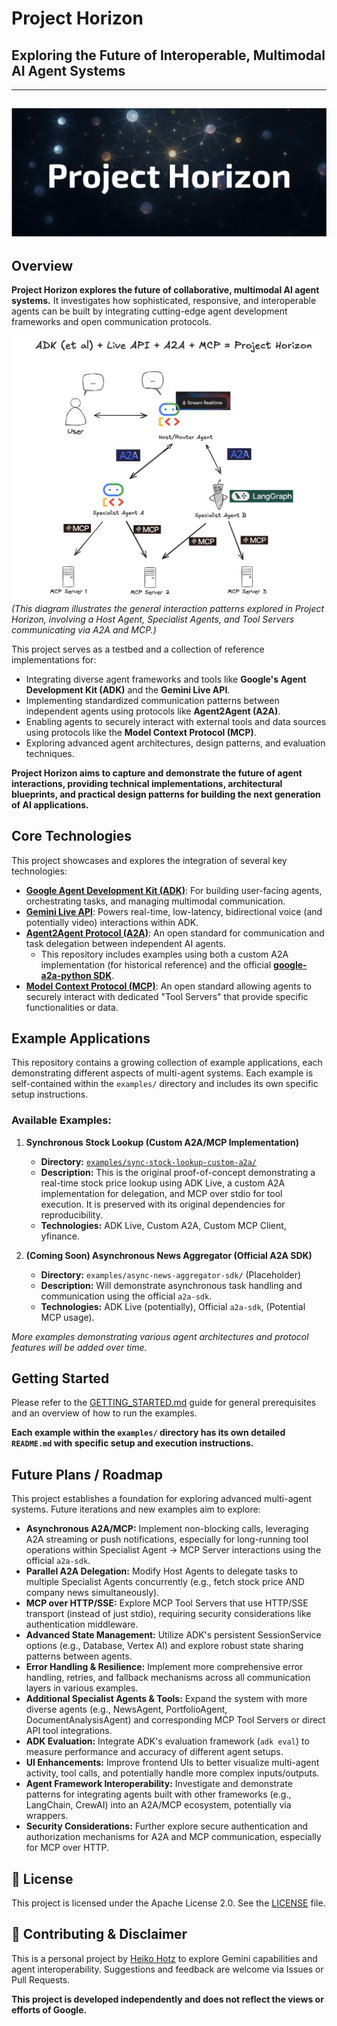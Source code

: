 # Project Horizon

## Exploring the Future of Interoperable, Multimodal AI Agent Systems

---
![Project Horizon Banner](assets/project-horizon.png)
---

## Overview

**Project Horizon explores the future of collaborative, multimodal AI agent systems.** It investigates how sophisticated, responsive, and interoperable agents can be built by integrating cutting-edge agent development frameworks and open communication protocols.

![High-Level Architecture Diagram](assets/high-level-architecture.png)
*(This diagram illustrates the general interaction patterns explored in Project Horizon, involving a Host Agent, Specialist Agents, and Tool Servers communicating via A2A and MCP.)*

This project serves as a testbed and a collection of reference implementations for:

*   Integrating diverse agent frameworks and tools like **Google's Agent Development Kit (ADK)** and the **Gemini Live API**.
*   Implementing standardized communication patterns between independent agents using protocols like **Agent2Agent (A2A)**.
*   Enabling agents to securely interact with external tools and data sources using protocols like the **Model Context Protocol (MCP)**.
*   Exploring advanced agent architectures, design patterns, and evaluation techniques.

**Project Horizon aims to capture and demonstrate the future of agent interactions, providing technical implementations, architectural blueprints, and practical design patterns for building the next generation of AI applications.**

## Core Technologies

This project showcases and explores the integration of several key technologies:

*   **[Google Agent Development Kit (ADK)](https://google.github.io/adk-docs/)**: For building user-facing agents, orchestrating tasks, and managing multimodal communication.
*   **[Gemini Live API](https://ai.google.dev/gemini-api/docs/live)**: Powers real-time, low-latency, bidirectional voice (and potentially video) interactions within ADK.
*   **[Agent2Agent Protocol (A2A)](https://google.github.io/A2A/)**: An open standard for communication and task delegation between independent AI agents.
    *   This repository includes examples using both a custom A2A implementation (for historical reference) and the official **[google-a2a-python SDK](https://github.com/google/a2a-python)**.
*   **[Model Context Protocol (MCP)](https://modelcontextprotocol.io/)**: An open standard allowing agents to securely interact with dedicated "Tool Servers" that provide specific functionalities or data.

## Example Applications

This repository contains a growing collection of example applications, each demonstrating different aspects of multi-agent systems. Each example is self-contained within the `examples/` directory and includes its own specific setup instructions.

### Available Examples:

1.  **Synchronous Stock Lookup (Custom A2A/MCP Implementation)**
    *   **Directory:** [`examples/sync-stock-lookup-custom-a2a/`](./examples/sync-stock-lookup-custom-a2a/)
    *   **Description:** This is the original proof-of-concept demonstrating a real-time stock price lookup using ADK Live, a custom A2A implementation for delegation, and MCP over stdio for tool execution. It is preserved with its original dependencies for reproducibility.
    *   **Technologies:** ADK Live, Custom A2A, Custom MCP Client, yfinance.

2.  **(Coming Soon) Asynchronous News Aggregator (Official A2A SDK)**
    *   **Directory:** `examples/async-news-aggregator-sdk/` (Placeholder)
    *   **Description:** Will demonstrate asynchronous task handling and communication using the official `a2a-sdk`.
    *   **Technologies:** ADK Live (potentially), Official `a2a-sdk`, (Potential MCP usage).

*More examples demonstrating various agent architectures and protocol features will be added over time.*

## Getting Started

Please refer to the [GETTING_STARTED.md](./GETTING_STARTED.md) guide for general prerequisites and an overview of how to run the examples.

**Each example within the `examples/` directory has its own detailed `README.md` with specific setup and execution instructions.**

## Future Plans / Roadmap

This project establishes a foundation for exploring advanced multi-agent systems. Future iterations and new examples aim to explore:

*   **Asynchronous A2A/MCP:** Implement non-blocking calls, leveraging A2A streaming or push notifications, especially for long-running tool operations within Specialist Agent -> MCP Server interactions using the official `a2a-sdk`.
*   **Parallel A2A Delegation:** Modify Host Agents to delegate tasks to multiple Specialist Agents concurrently (e.g., fetch stock price AND company news simultaneously).
*   **MCP over HTTP/SSE:** Explore MCP Tool Servers that use HTTP/SSE transport (instead of just stdio), requiring security considerations like authentication middleware.
*   **Advanced State Management:** Utilize ADK's persistent SessionService options (e.g., Database, Vertex AI) and explore robust state sharing patterns between agents.
*   **Error Handling & Resilience:** Implement more comprehensive error handling, retries, and fallback mechanisms across all communication layers in various examples.
*   **Additional Specialist Agents & Tools:** Expand the system with more diverse agents (e.g., NewsAgent, PortfolioAgent, DocumentAnalysisAgent) and corresponding MCP Tool Servers or direct API tool integrations.
*   **ADK Evaluation:** Integrate ADK's evaluation framework (`adk eval`) to measure performance and accuracy of different agent setups.
*   **UI Enhancements:** Improve frontend UIs to better visualize multi-agent activity, tool calls, and potentially handle more complex inputs/outputs.
*   **Agent Framework Interoperability:** Investigate and demonstrate patterns for integrating agents built with other frameworks (e.g., LangChain, CrewAI) into an A2A/MCP ecosystem, potentially via wrappers.
*   **Security Considerations:** Further explore secure authentication and authorization mechanisms for A2A and MCP communication, especially for MCP over HTTP.

## 📜 License

This project is licensed under the Apache License 2.0. See the [LICENSE](./LICENSE) file.

## 🤝 Contributing & Disclaimer

This is a personal project by [Heiko Hotz](https://github.com/heiko-hotz) to explore Gemini capabilities and agent interoperability. Suggestions and feedback are welcome via Issues or Pull Requests.

**This project is developed independently and does not reflect the views or efforts of Google.**